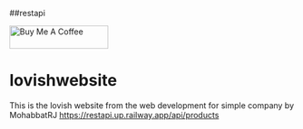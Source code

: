 ## r e s t a p i 

<a href="https://www.buymeacoffee.com/mohabbatrj" target="_blank"><img src="https://cdn.buymeacoffee.com/buttons/default-orange.png" alt="Buy Me A Coffee" height="41" width="174"></a>
# lovishwebsite
This is the lovish website from the web development for simple company by MohabbatRJ
https://restapi.up.railway.app/api/products

 
 
